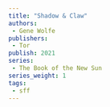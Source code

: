 ```yaml
---
title: "Shadow & Claw"
authors: 
 - Gene Wolfe
publishers: 
 - Tor
publish: 2021
series:
 - The Book of the New Sun
series_weight: 1
tags: 
 - sff
---
```



